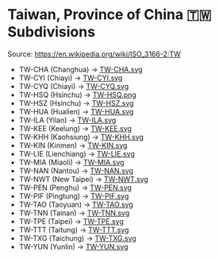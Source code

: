# Taiwan, Province of China 🇹🇼 Subdivisions

Source: https://en.wikipedia.org/wiki/ISO_3166-2:TW

* TW-CHA (Changhua) -> [TW-CHA.svg](https://github.com/amckenna41/iso3166-flag-icons/blob/main/iso3166-2-icons/TW/TW-CHA.svg)
* TW-CYI (Chiayi) -> [TW-CYI.svg](https://github.com/amckenna41/iso3166-flag-icons/blob/main/iso3166-2-icons/TW/TW-CYI.svg)
* TW-CYQ (Chiayi) -> [TW-CYQ.svg](https://github.com/amckenna41/iso3166-flag-icons/blob/main/iso3166-2-icons/TW/TW-CYQ.svg)
* TW-HSQ (Hsinchu) -> [TW-HSQ.png](https://github.com/amckenna41/iso3166-flag-icons/blob/main/iso3166-2-icons/TW/TW-HSQ.png)
* TW-HSZ (Hsinchu) -> [TW-HSZ.svg](https://github.com/amckenna41/iso3166-flag-icons/blob/main/iso3166-2-icons/TW/TW-HSZ.svg)
* TW-HUA (Hualien) -> [TW-HUA.svg](https://github.com/amckenna41/iso3166-flag-icons/blob/main/iso3166-2-icons/TW/TW-HUA.svg)
* TW-ILA (Yilan) -> [TW-ILA.svg](https://github.com/amckenna41/iso3166-flag-icons/blob/main/iso3166-2-icons/TW/TW-ILA.svg)
* TW-KEE (Keelung) -> [TW-KEE.svg](https://github.com/amckenna41/iso3166-flag-icons/blob/main/iso3166-2-icons/TW/TW-KEE.svg)
* TW-KHH (Kaohsiung) -> [TW-KHH.svg](https://github.com/amckenna41/iso3166-flag-icons/blob/main/iso3166-2-icons/TW/TW-KHH.svg)
* TW-KIN (Kinmen) -> [TW-KIN.svg](https://github.com/amckenna41/iso3166-flag-icons/blob/main/iso3166-2-icons/TW/TW-KIN.svg)
* TW-LIE (Lienchiang) -> [TW-LIE.svg](https://github.com/amckenna41/iso3166-flag-icons/blob/main/iso3166-2-icons/TW/TW-LIE.svg)
* TW-MIA (Miaoli) -> [TW-MIA.svg](https://github.com/amckenna41/iso3166-flag-icons/blob/main/iso3166-2-icons/TW/TW-MIA.svg)
* TW-NAN (Nantou) -> [TW-NAN.svg](https://github.com/amckenna41/iso3166-flag-icons/blob/main/iso3166-2-icons/TW/TW-NAN.svg)
* TW-NWT (New Taipei) -> [TW-NWT.svg](https://github.com/amckenna41/iso3166-flag-icons/blob/main/iso3166-2-icons/TW/TW-NWT.svg)
* TW-PEN (Penghu) -> [TW-PEN.svg](https://github.com/amckenna41/iso3166-flag-icons/blob/main/iso3166-2-icons/TW/TW-PEN.svg)
* TW-PIF (Pingtung) -> [TW-PIF.svg](https://github.com/amckenna41/iso3166-flag-icons/blob/main/iso3166-2-icons/TW/TW-PIF.svg)
* TW-TAO (Taoyuan) -> [TW-TAO.svg](https://github.com/amckenna41/iso3166-flag-icons/blob/main/iso3166-2-icons/TW/TW-TAO.svg)
* TW-TNN (Tainan) -> [TW-TNN.svg](https://github.com/amckenna41/iso3166-flag-icons/blob/main/iso3166-2-icons/TW/TW-TNN.svg)
* TW-TPE (Taipei) -> [TW-TPE.svg](https://github.com/amckenna41/iso3166-flag-icons/blob/main/iso3166-2-icons/TW/TW-TPE.svg)
* TW-TTT (Taitung) -> [TW-TTT.svg](https://github.com/amckenna41/iso3166-flag-icons/blob/main/iso3166-2-icons/TW/TW-TTT.svg)
* TW-TXG (Taichung) -> [TW-TXG.svg](https://github.com/amckenna41/iso3166-flag-icons/blob/main/iso3166-2-icons/TW/TW-TXG.svg)
* TW-YUN (Yunlin) -> [TW-YUN.svg](https://github.com/amckenna41/iso3166-flag-icons/blob/main/iso3166-2-icons/TW/TW-YUN.svg)
